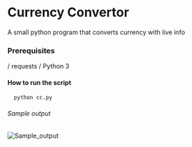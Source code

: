 # Currency Convertor
   A small python program that converts currency with live info

### Prerequisites
 / requests
 / Python 3
   
 ####  How to run the script
      python cc.py
      
 ###### Sample output
 ![Sample_output](https://github.com/PoovarasuS/Currency_convertor/assets/110767446/ca179bfb-0c67-4e8b-aa8f-c4381da2353a)
      
     
      
